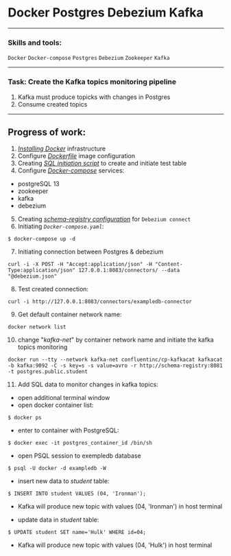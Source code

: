 # Docker Postgres Debezium Kafka

---
### Skills and tools:
`Docker` `Docker-compose` `Postgres` `Debezium` `Zookeeper` `Kafka`

---
### Task: Create the Kafka topics monitoring pipeline

1. Kafka must produce topicks with changes in Postgres 
2. Consume created topics

---
## Progress of work:

1. [*Installing Docker*][1] infrastructure
2. Configure [*Dockerfile*][2] image configuration
3. Creating [*SQL initiation script*][3] to create and initiate test table
4. Configure [*Docker-compose*][4] services:
 * postgreSQL 13
 * zookeeper
 * kafka
 * debezium
5. Creating [*schema-registry configuration*][5] for `Debezium connect`
6. Initiating *`Docker-compose.yaml`*:

```shell
$ docker-compose up -d
```
7. Initiating connection between Postgres & debezium

```shell
curl -i -X POST -H "Accept:application/json" -H "Content-Type:application/json" 127.0.0.1:8083/connectors/ --data "@debezium.json"
```
8. Test created connection:

```shell
curl -i http://127.0.0.1:8083/connectors/exampledb-connector
```

9. Get default container network name:
```shell
docker network list
```

10. change "*kafka-net*" by container network name and initiate the kafka topics monitoring
```shell
docker run --tty --network kafka-net confluentinc/cp-kafkacat kafkacat -b kafka:9092 -C -s key=s -s value=avro -r http://schema-registry:8081 -t postgres.public.student
```

11. Add SQL data to monitor changes in kafka topics:
 * open additional terminal window
 * open docker container list:

```shell
$ docker ps
```

 * enter to container with PostgreSQL:


```shell
$ docker exec -it postgres_container_id /bin/sh
```

 * open PSQL session to exempledb database

```shell
$ psql -U docker -d exampledb -W
```

 * insert new data to *student* table:

```shell
$ INSERT INTO student VALUES (04, 'Ironman');
```
 * Kafka will produce new topic with values (04, 'Ironman') in host terminal

 * update data in *student* table:

```shell
$ UPDATE student SET name='Hulk' WHERE id=04;
```
 * Kafka will produce new topic with values (04, 'Hulk') in host terminal


[1]:https://docs.docker.com/engine/install/ubuntu/
[2]:https://github.com/s-evsyukov/Postgres_Debezium_Kafka/blob/fa83b0c7dc4ba28964af6ed0a4584106237ed821/Dockerfile
[3]:https://github.com/s-evsyukov/Postgres_Debezium_Kafka/blob/fa83b0c7dc4ba28964af6ed0a4584106237ed821/db/init.sql
[4]:https://github.com/s-evsyukov/Postgres_Debezium_Kafka/blob/fa83b0c7dc4ba28964af6ed0a4584106237ed821/docker-compose.yaml
[5]:https://github.com/s-evsyukov/Postgres_Debezium_Kafka/blob/fa83b0c7dc4ba28964af6ed0a4584106237ed821/debezium.json
